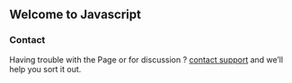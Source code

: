 ## Welcome to Javascript 



### Contact

Having trouble with the Page or for discussion ? [contact support](https://support.github.com/contact) and we’ll help you sort it out.
